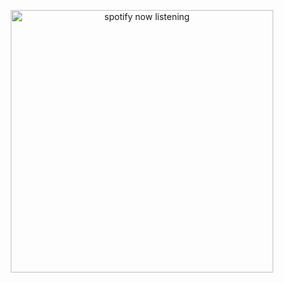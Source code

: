 <p align="center">
  <a href="https://open.spotify.com/user/telepathics" target="_blank" rel="noopener noreferrer"><img src="https://novatorem-telepathics.vercel.app/api/spotify" alt="spotify now listening" width="420" /></a>
</p>
